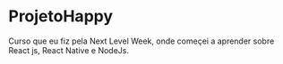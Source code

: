 # ProjetoHappy
 Curso que eu fiz pela Next Level Week, onde começei a aprender sobre React js, React Native  e NodeJs. 
